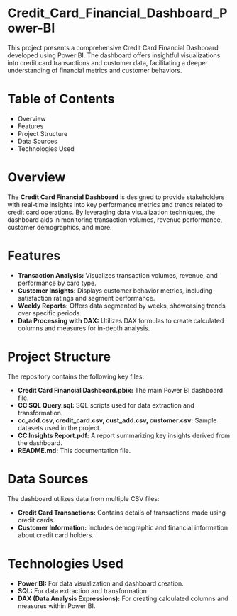 # Credit_Card_Financial_Dashboard_Power-BI
This project presents a comprehensive Credit Card Financial Dashboard developed using Power BI. The dashboard offers insightful visualizations into credit card transactions and customer data, facilitating a deeper understanding of financial metrics and customer behaviors.

# Table of Contents
* Overview <br />
* Features <br />
* Project Structure <br />
* Data Sources <br />
* Technologies Used <br />

# Overview
The **Credit Card Financial Dashboard** is designed to provide stakeholders with real-time insights into key performance metrics and trends related to credit card operations. By leveraging data visualization techniques, the dashboard aids in monitoring transaction volumes, revenue performance, customer demographics, and more.

# Features
* **Transaction Analysis:** Visualizes transaction volumes, revenue, and performance by card type. <br />
* **Customer Insights:** Displays customer behavior metrics, including satisfaction ratings and segment performance. <br />
* **Weekly Reports:** Offers data segmented by weeks, showcasing trends over specific periods. <br />
* **Data Processing with DAX:** Utilizes DAX formulas to create calculated columns and measures for in-depth analysis. <br />

# Project Structure
The repository contains the following key files: <br />

* **Credit Card Financial Dashboard.pbix:** The main Power BI dashboard file.<br />
* **CC SQL Query.sql:** SQL scripts used for data extraction and transformation. <br />
* **cc_add.csv, credit_card.csv, cust_add.csv, customer.csv:** Sample datasets used in the project. <br />
* **CC Insights Report.pdf:** A report summarizing key insights derived from the dashboard. <br />
* **README.md:** This documentation file. <br />

# Data Sources
The dashboard utilizes data from multiple CSV files: <br />

* **Credit Card Transactions:** Contains details of transactions made using credit cards. <br />
* **Customer Information:** Includes demographic and financial information about credit card holders. <br />

# Technologies Used
* **Power BI:** For data visualization and dashboard creation.<br />
* **SQL:** For data extraction and transformation.<br />
* **DAX (Data Analysis Expressions):** For creating calculated columns and measures within Power BI.<br />

